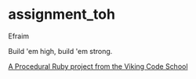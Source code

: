 assignment_toh
==============

Efraim

Build 'em high, build 'em strong.

[A Procedural Ruby project from the Viking Code School](http://www.vikingcodeschool.com)
